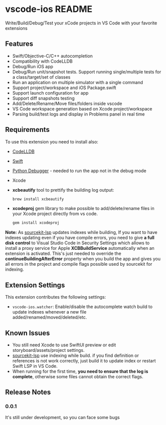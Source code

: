 # vscode-ios README

Write/Build/Debug/Test your xCode projects in VS Code with your favorite extensions

## Features

- Swift/Objective-C/C++ autocompletion
- Compatibility with CodeLLDB
- Debug/Run iOS app
- Debug/Run unit/snapshot tests. Support running single/multiple tests for a class/target/set of classes
- Run an application on multiple simulator with a single command
- Support project/workspace and iOS Package.swift
- Support launch configuration for app
- Support diff snapshots testing
- Add/Delete/Rename/Move files/folders inside vscode
- VS Code workspace generation based on Xcode project/workspace
- Parsing build/test logs and display in Problems panel in real time

## Requirements

To use this extension you need to install also:

- [CodeLLDB](https://marketplace.visualstudio.com/items?itemName=vadimcn.vscode-lldb)
- [Swift](https://marketplace.visualstudio.com/items?itemName=sswg.swift-lang)
- [Python Debugger](https://marketplace.visualstudio.com/items?itemName=ms-python.debugpy) - needed to run the app not in the debug mode
- Xcode

- **xcbeautify** tool to prettify the building log output:

  ```bash
  brew install xcbeautify
  ```

- **xcodeproj** gem library to make possible to add/delete/rename files in your Xcode project directly from vs code.

  ```bash
  gem install xcodeproj
  ```

**Note:**
As [sourcekit-lsp](https://github.com/apple/sourcekit-lsp) updates indexes while building, If you want to have indexes updating even if you have compile errors, you need to give **a full disk control** to Visual Studio Code in Security Settings which allows to install a proxy service for Apple **XCBBuildService** automatically when an extension is activated.
This's just needed to override the **continueBuildingAfterError** property when you build the app and gives you all errors in the project and compile flags possible used by sourcekit for indexing.

## Extension Settings

This extension contributes the following settings:

- `vscode-ios.watcher`: Enable/disable the autocomplete watch build to update indexes whenever a new file added/renamed/moved/deleted/etc.

## Known Issues

- You still need Xcode to use SwiftUI preview or edit storyboard/assets/project settings.
- [sourcekit-lsp](https://github.com/apple/sourcekit-lsp) use indexing while build. if you find definition or references is not work correctly, just build it to update index or restart Swift LSP in VS Code.
- When running for the first time, **you need to ensure that the log is complete**, otherwise some files cannot obtain the correct flags.

## Release Notes

### 0.0.1

It's still under development, so you can face some bugs
